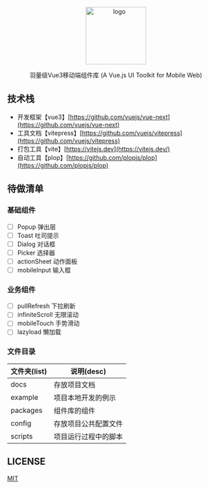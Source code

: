<p align="center">
    <img alt="logo" src="https://i.loli.net/2021/03/06/GCHcpikNDSaBZQV.png" width="140" height="133">
</p>
<p align="center">羽量级Vue3移动端组件库 (A Vue.js UI Toolkit for Mobile Web)</p>

## 技术栈

- 开发框架【vue3】[https://github.com/vuejs/vue-next](https://github.com/vuejs/vue-next)
- 工具文档【vitepress】[https://github.com/vuejs/vitepress](https://github.com/vuejs/vitepress)
- 打包工具【vite】[https://vitejs.dev](https://vitejs.dev/)
- 自动工具【plop】[https://github.com/plopjs/plop](https://github.com/plopjs/plop)

## 待做清单

### 基础组件

- [ ] Popup 弹出层
- [ ] Toast 吐司提示
- [ ] Dialog 对话框
- [ ] Picker 选择器
- [ ] actionSheet 动作面板
- [ ] mobileInput 输入框

### 业务组件

- [ ] pullRefresh 下拉刷新
- [ ] infiniteScroll 无限滚动
- [ ] mobileTouch 手势滑动
- [ ] lazyload 懒加载

### 文件目录

| 文件夹(list)   | 说明(desc)         |
| -------- | -------------------- |
| docs     | 存放项目文档       |
| example  | 项目本地开发的例示   |
| packages | 组件库的组件         |
| config   | 存放项目公共配置文件     |
| scripts  | 项目运行过程中的脚本 |

## LICENSE

[MIT](https://en.wikipedia.org/wiki/MIT_License)
